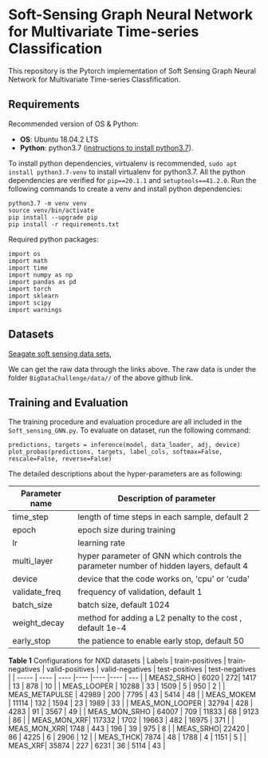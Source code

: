 # Soft-Sensing Graph Neural Network for Multivariate Time-series Classification

This repository is the Pytorch implementation of Soft Sensing Graph Neural Network for
Multivariate Time-series Classfification.

## Requirements

Recommended version of OS & Python:

* **OS**: Ubuntu 18.04.2 LTS
* **Python**: python3.7 ([instructions to install python3.7](https://linuxize.com/post/how-to-install-python-3-7-on-ubuntu-18-04/)).

To install python dependencies, virtualenv is recommended, `sudo apt install python3.7-venv` to install virtualenv for python3.7. All the python dependencies are verified for `pip==20.1.1` and `setuptools==41.2.0`. Run the following commands to create a venv and install python dependencies:

```setup
python3.7 -m venv venv
source venv/bin/activate
pip install --upgrade pip
pip install -r requirements.txt
```

Required python packages:

```install
import os
import math
import time
import numpy as np
import pandas as pd
import torch
import sklearn
import scipy
import warnings
```

## Datasets

[Seagate soft sensing data sets](https://github.com/Seagate/softsensing_data),


We can get the raw data through the links above. The raw data is under the folder `BigDataChallenge/data//` of the above github link.

## Training and Evaluation

The training procedure and evaluation procedure are all included in the `Soft_sensing_GNN.py`.
To evaluate on dataset, run the following command:

```evaluate 
predictions, targets = inference(model, data_loader, adj, device)
plot_probas(predictions, targets, label_cols, softmax=False, rescale=False, reverse=False)
```

The detailed descriptions about the hyper-parameters are as following:

| Parameter name | Description of parameter |
| --- | --- |
| time_step | length of time steps in each sample, default 2 |
| epoch | epoch size during training |
| lr | learning rate |
| multi_layer | hyper parameter of GNN which controls the parameter number of hidden layers, default 4 |
| device | device that the code works on, 'cpu' or 'cuda' | 
| validate_freq | frequency of validation, default 1 |
| batch_size | batch size, default 1024|
| weight_decay | method for adding a L2 penalty to the cost , default 1e-4 |
| early_stop | the patience to enable early stop, default 50 |


**Table 1** Configurations for NXD datasets
| Labels | train-positives | train-negatives | valid-positives | valid-negatives | test-positives | test-negatives |
| -----   | ---- | ---- |---- |---- |---- | --- |
| MEAS2_SRHO | 6020 | 272| 1417 | 13 | 878 | 10 |
| MEAS_LOOPER | 10288 | 33 | 1509 | 5 | 950 | 2 |
| MEAS_METAPULSE | 42989 | 200 | 7795 | 43 | 5414 | 48 |
| MEAS_MOKEM | 11114 | 132 | 1594 | 23 | 1989 | 33 |
| MEAS_MON_LOOPER | 32794 | 428 | 4283 | 91 | 3567 | 49 |
| MEAS_MON_SRHO | 64007 | 709 | 11833 | 68 | 9123 | 86 |
| MEAS_MON_XRF| 117332 | 1702 | 19663 | 482 | 16975 | 371 |
| MEAS_MON_XRR| 1748 | 443 | 196 | 39 | 975 | 8 |
| MEAS_SRHO| 22420 | 86 | 4225 | 6 | 2906 | 12 |
| MEAS_THCK| 7874 | 48 | 1788 | 4 | 1151 | 5 | 
| MEAS_XRF| 35874 | 227 | 6231 | 36 | 5114 | 43 |

